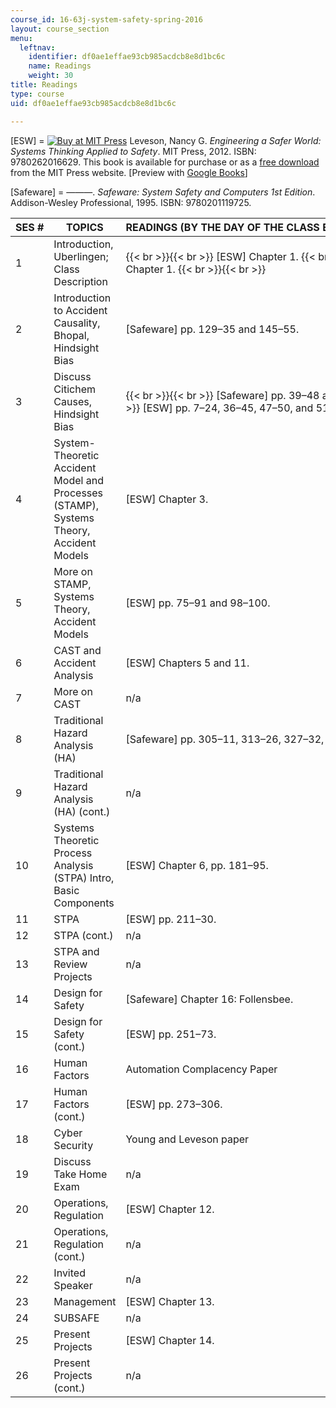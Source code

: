 ```yaml
---
course_id: 16-63j-system-safety-spring-2016
layout: course_section
menu:
  leftnav:
    identifier: df0ae1effae93cb985acdcb8e8d1bc6c
    name: Readings
    weight: 30
title: Readings
type: course
uid: df0ae1effae93cb985acdcb8e8d1bc6c

---
```


\[ESW\] = [![Buy at MIT Press](/images/mp_logo.gif)](https://mitpress.mit.edu/9780262016629) Leveson, Nancy G. _Engineering a Safer World: Systems Thinking Applied to Safety_. MIT Press, 2012. ISBN: 9780262016629. This book is available for purchase or as a [free download](https://mitpress.mit.edu/9780262016629) from the MIT Press website. \[Preview with [Google Books](http://books.google.com/books?id=6dDxCwAAQBAJ&pg=PAfrontcover)\]

\[Safeware\] = ———. _Safeware: System Safety and Computers_ _1st Edition_. Addison-Wesley Professional, 1995. ISBN: 9780201119725.

| SES # | TOPICS | READINGS (BY THE DAY OF THE CLASS EXCEPT FOR FIRST WEEK) |
| --- | --- | --- |
| 1 | Introduction, Uberlingen; Class Description |  {{< br >}}{{< br >}} \[ESW\] Chapter 1. {{< br >}}{{< br >}} \[Safeware\] Chapter 1. {{< br >}}{{< br >}}  |
| 2 | Introduction to Accident Causality, Bhopal, Hindsight Bias | \[Safeware\] pp. 129–35 and 145–55. |
| 3 | Discuss Citichem Causes, Hindsight Bias |  {{< br >}}{{< br >}} \[Safeware\] pp. 39–48 and 53–88. {{< br >}}{{< br >}} \[ESW\] pp. 7–24, 36–45, 47–50, and 51–56. {{< br >}}{{< br >}}  |
| 4 | System-Theoretic Accident Model and Processes (STAMP), Systems Theory, Accident Models | \[ESW\] Chapter 3. |
| 5 | More on STAMP, Systems Theory, Accident Models | \[ESW\] pp. 75–91 and 98–100. |
| 6 | CAST and Accident Analysis | \[ESW\] Chapters 5 and 11. |
| 7 | More on CAST | n/a |
| 8 | Traditional Hazard Analysis (HA) | \[Safeware\] pp. 305–11, 313–26, 327–32, and 341–4. |
| 9 | Traditional Hazard Analysis (HA) (cont.) | n/a |
| 10 | Systems Theoretic Process Analysis (STPA) Intro, Basic Components | \[ESW\] Chapter 6, pp. 181–95. |
| 11 | STPA | \[ESW\] pp. 211–30. |
| 12 | STPA (cont.) | n/a |
| 13 | STPA and Review Projects | n/a |
| 14 | Design for Safety | \[Safeware\] Chapter 16: Follensbee. |
| 15 | Design for Safety (cont.) | \[ESW\] pp. 251–73. |
| 16 | Human Factors | Automation Complacency Paper |
| 17 | Human Factors (cont.) | \[ESW\] pp. 273–306. |
| 18 | Cyber Security | Young and Leveson paper |
| 19 | Discuss Take Home Exam | n/a |
| 20 | Operations, Regulation | \[ESW\] Chapter 12. |
| 21 | Operations, Regulation (cont.) | n/a |
| 22 | Invited Speaker | n/a |
| 23 | Management | \[ESW\] Chapter 13. |
| 24 | SUBSAFE | n/a |
| 25 | Present Projects | \[ESW\] Chapter 14. |
| 26 | Present Projects (cont.) | n/a